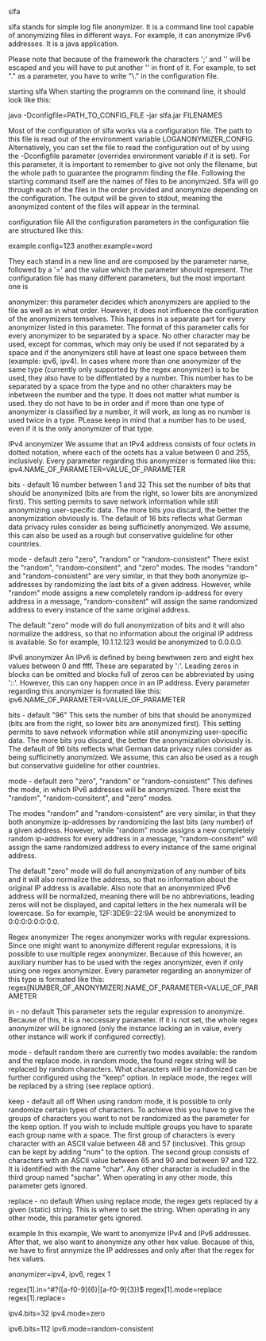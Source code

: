 slfa

slfa stands for simple log file anonymizer. It is a command line tool capable of anonymizing files in different ways. For example, it can anonymize IPv6 addresses. It is a java application. 

Please note that because of the framework the characters ';' and '\' will be escaped and you will have to put another '\' in front of it. For example, to set "\." as a parameter, you have to write "\\." in the configuration file.


starting slfa
When starting the programm on the command line, it should look like this:

java -Dconfigfile=PATH_TO_CONFIG_FILE -jar slfa.jar FILENAMES

Most of the configuration of slfa works via a configuration file. The path to this file is read out of the environment variable LOGANONYMIZER_CONFIG. Alternatively, you can set the file to read the configuration out of by using the -Dconfigfile parameter (overrides environment variable if it is set). For this parameter, it is important to remember to give not only the filename, but the whole path to guarantee the programm finding the file. 
Following the starting command itself are the names of files to be anonymized. Slfa will go through each of the files in the order provided and anonymize depending on the configuration. The output will be given to stdout, meaning the anonymized content of the files will appear in the terminal.


configuration file
All the configuration parameters in the configuration file are structured like this:

example.config=123
another.example=word

They each stand in a new line and are composed by the parameter name, followed by a '=' and the value which the parameter should represent. 
The configuration file has many different parameters, but the most important one is 

anonymizer: this parameter decides which anonymizers are applied to the file as well as in what order. However, it does not influence the configuration of the anonymizers temselves. This happens in a separate part for every anonymizer listed in this parameter. The format of this parameter calls for every anonymizer to be separated by a space. No other character may be used, except for commas, which may only be used if not separated by a space and if the anonymizers still have at least one space between them (example: ipv6, ipv4). In cases where more than one anonymizer of the same type (currently only supported by the regex anonymizer) is to be used, they also have to be diffentiated by a number. This number has to be separated by a space from the type and no other charakters may be inbetween the number and the type. It does not matter what number is used. they do not have to be in order and if more than one type of anonymizer is classified by a number, it will work, as long as no number is used twice in a type. PLease keep in mind that a number has to be used, even if it is the only anonymizer of that type.


IPv4 anonymizer
We assume that an IPv4 address consists of four octets in dotted notation, where each of the octets has a value between 0 and 255, inclusively.
Every parameter regarding this anonymizer is formated like this: ipv4.NAME_OF_PARAMETER=VALUE_OF_PARAMETER

bits - default 16
number between 1 and 32
This set the number of bits that should be anonymized (bits are from the right, so lower bits are anonymized first). This setting permits to save network information while still anonymizing user-specific data. The more bits you discard, the better the anonymization obviously is. The default of 16 bits reflects what German data privacy rules consider as being sufficinetly anonymized. We assume, this can also be used as a rough but conservative guideline for other countries.

mode - default zero
"zero", "random" or "random-consistent"
There exist the "random", "random-consitent", and "zero" modes. The modes "random" and "random-consistent" are very similar, in that they both anonymize ip-addresses by randomizing the last bits of a given address. However, while "random" mode assigns a new completely random ip-address for every address in a message, "random-consitent" will assign the same randomized address to every instance of the same original address.

The default "zero" mode will do full anonymization of bits and it will also normalize the address, so that no information about the original IP address is available. So for example, 10.1.12.123 would be anonymized to 0.0.0.0.


IPv6 anonymizer
An IPv6 is defined by being bewtween zero and eight hex values between 0 and ffff. These are separated by ':'. Leading zeros in blocks can be omitted and blocks full of zeros can be abbreviated by using '::'. However, this can ony happen once in an IP address.
Every parameter regarding this anonymizer is formated like this: ipv6.NAME_OF_PARAMETER=VALUE_OF_PARAMETER

bits - default "96"
This sets the number of bits that should be anonymized (bits are from the right, so lower bits are anonymized first). This setting permits to save network information while still anonymizing user-specific data. The more bits you discard, the better the anonymization obviously is. The default of 96 bits reflects what German data privacy rules consider as being sufficinetly anonymized. We assume, this can also be used as a rough but conservative guideline for other countries.

mode - default zero
"zero", "random" or "random-consistent"
This defines the mode, in which IPv6 addresses will be anonymized.
There exist the "random", "random-consitent", and "zero" modes.

The modes "random" and "random-consistent" are very similar, in that they both anonymize ip-addresses by randomizing the last bits (any number) of a given address. However, while "random" mode assigns a new completely random ip-address for every address in a message, "random-consitent" will assign the same randomized address to every instance of the same original address.

The default "zero" mode will do full anonymization of any number of bits and it will also normalize the address, so that no information about the original IP address is available.
Also note that an anonymmized IPv6 address will be normalized, meaning there will be no abbreviations, leading zeros will not be displayed, and capital letters in the hex numerals will be lowercase. So for example, 12F:3DE9::22:9A would be anonymized to 0:0:0:0:0:0:0:0.


Regex anonymizer
The regex anonymizer works with regular expressions. Since one might want to anonymize different regular expressions, it is possible to use multiple regex anonymizer. Because of this however, an auxiliary number has to be used with the regex anonymizer, even if only using one regex anonymizer.
Every parameter regarding an anonymizer of this type is formated like this: regex[NUMBER_OF_ANONYMIZER].NAME_OF_PARAMETER=VALUE_OF_PARAMETER

in - no default
This parameter sets the regular expression to anonymize. Because of this, it is a neccessary parameter. If it is not set, the whole regex anonymizer will be ignored (only the instance lacking an in value, every other instance will work if configured correctly).

mode - default random
there are currently two modes available: the random and the replace mode. in random mode, the found regex string will be replaced by random characters. What characters will be randomized can be further configured using the "keep" option.
In replace mode, the regex will be replaced by a string (see replace option).

keep - default all off
When using random mode, it is possible to only randomize certain types of characters. To achieve this you have to give the groups of characters you want to not be randomized as the parameter for the keep option. If you wish to include multiple groups you have to sparate each group name with a space.
The first group of characters is every character with an ASCII value between 48 and 57 (inclusive). This group can be kept by adding "num" to the option. The second group consists of characters with an ASCII value between 65 and 90 and between 97 and 122. It is identified with the name "char". Any other character is included in the third group named "spchar".
When operating in any other mode, this parameter gets ignored.

replace - no default
When using replace mode, the regex gets replaced by a given (static) string. This is where to set the string. When operating in any other mode, this parameter gets ignored.

example
In this example, We want to anonymize IPv4 and IPv6 addresses. After that, we also want to anonymize any other hex value. Because of this, we have to first annymize the IP addresses and only after that the regex for hex values.

anonymizer=ipv4, ipv6, regex 1

regex[1].in=^#?([a-f0-9]{6}|[a-f0-9]{3})$
regex[1].mode=replace
regex[1].replace=<hex value>

ipv4.bits=32
ipv4.mode=zero

ipv6.bits=112
ipv6.mode=random-consistent
